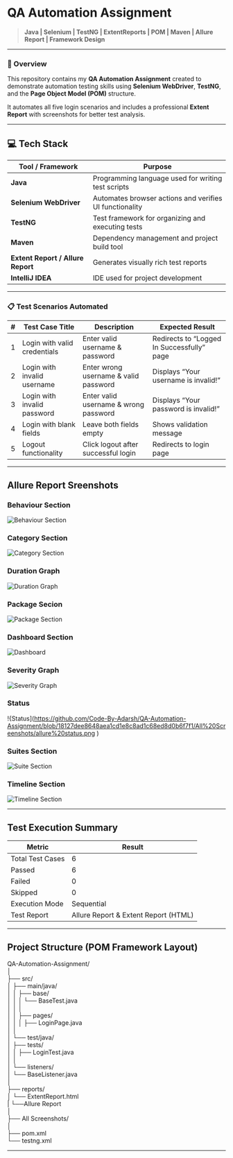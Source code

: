 #  QA Automation Assignment
>  **Java | Selenium | TestNG | ExtentReports | POM | Maven | Allure Report | Framework Design**

---

### :rocket: Overview
This repository contains my **QA Automation Assignment** created to demonstrate automation testing skills using **Selenium WebDriver**, **TestNG**, and the **Page Object Model (POM)** structure.  

It automates all five login scenarios and includes a professional **Extent Report** with screenshots for better test analysis.

---

## :computer: Tech Stack  

| Tool / Framework | Purpose |
|------------------|---------|
| **Java** | Programming language used for writing test scripts |
| **Selenium WebDriver** | Automates browser actions and verifies UI functionality |
| **TestNG** | Test framework for organizing and executing tests |
| **Maven** | Dependency management and project build tool |
| **Extent Report / Allure Report** | Generates visually rich test reports |
| **IntelliJ IDEA** | IDE used for project development |

---

### :clipboard: Test Scenarios Automated
| # | Test Case Title | Description | Expected Result |
|:-:|------------------|-------------|-----------------|
| 1 | Login with valid credentials | Enter valid username & password | Redirects to “Logged In Successfully” page |
| 2 | Login with invalid username | Enter wrong username & valid password | Displays “Your username is invalid!” |
| 3 | Login with invalid password | Enter valid username & wrong password | Displays “Your password is invalid!” |
| 4 | Login with blank fields | Leave both fields empty | Shows validation message |
| 5 | Logout functionality | Click logout after successful login | Redirects to login page |

---
## Allure Report Sreenshots
### Behaviour Section
![Behaviour Section](https://github.com/Code-By-Adarsh/QA-Automation-Assignment/blob/18127dee8648aea1cd1e8c8ad1c68ed8d0b6f7f1/All%20Screenshots/allure%20behaviour%20section.png )

### Category Section
![Category Section](https://github.com/Code-By-Adarsh/QA-Automation-Assignment/blob/18127dee8648aea1cd1e8c8ad1c68ed8d0b6f7f1/All%20Screenshots/allure%20category%20section.png )

### Duration Graph
![Duration Graph](https://github.com/Code-By-Adarsh/QA-Automation-Assignment/blob/18127dee8648aea1cd1e8c8ad1c68ed8d0b6f7f1/All%20Screenshots/allure%20duration%20graph.png )

### Package Secion
![Package Section](https://github.com/Code-By-Adarsh/QA-Automation-Assignment/blob/18127dee8648aea1cd1e8c8ad1c68ed8d0b6f7f1/All%20Screenshots/allure%20packages%20section.png )

### Dashboard Section
![Dashboard](https://github.com/Code-By-Adarsh/QA-Automation-Assignment/blob/18127dee8648aea1cd1e8c8ad1c68ed8d0b6f7f1/All%20Screenshots/allure%20report%20dashboard.png )

### Severity Graph
![Severity Graph](https://github.com/Code-By-Adarsh/QA-Automation-Assignment/blob/18127dee8648aea1cd1e8c8ad1c68ed8d0b6f7f1/All%20Screenshots/allure%20severity%20graph.png )

### Status
!{Status](https://github.com/Code-By-Adarsh/QA-Automation-Assignment/blob/18127dee8648aea1cd1e8c8ad1c68ed8d0b6f7f1/All%20Screenshots/allure%20status.png )

### Suites Section
![Suite Section](https://github.com/Code-By-Adarsh/QA-Automation-Assignment/blob/18127dee8648aea1cd1e8c8ad1c68ed8d0b6f7f1/All%20Screenshots/allure%20suite%20section.png)

### Timeline Section
![Timeline Section](https://github.com/Code-By-Adarsh/QA-Automation-Assignment/blob/18127dee8648aea1cd1e8c8ad1c68ed8d0b6f7f1/All%20Screenshots/allure%20timeline%20section.png )


---

##  Test Execution Summary

| Metric | Result |
|--------|--------|
| Total Test Cases | 6 |
| Passed | 6 |
| Failed | 0 |
| Skipped | 0 |
| Execution Mode | Sequential |
| Test Report | Allure Report & Extent Report (HTML) |

---

##  Project Structure (POM Framework Layout)

QA-Automation-Assignment/<br>
│<br>
├── src/<br>
│ ├── main/java/<br>
│ │ ├── base/<br>
│ │ │ └── BaseTest.java<br>
│ │ │<br>
│ │ ├── pages/<br>
│ │ │ ├── LoginPage.java<br>
│ │<br>
│ └── test/java/<br>
│ ├── tests/<br>
│ │ ├── LoginTest.java<br>
│ │<br>
│ └── listeners/<br>
│ └── BaseListener.java<br>
│<br>
├── reports/<br>
│ └── ExtentReport.html<br>
| └──Allure Report<br>
│<br>
├── All Screenshots/<br>
│<br>
├── pom.xml<br>
└── testng.xml<br>

---

